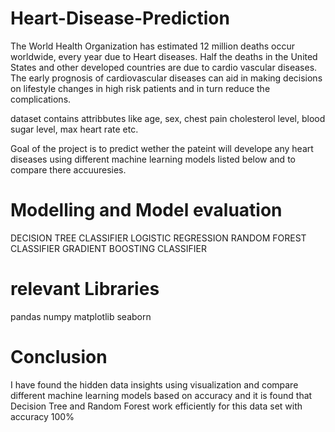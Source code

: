 # Heart-Disease-Prediction
The World Health Organization has estimated 12 million deaths occur worldwide, every year due to Heart diseases. Half the deaths in the United States and other developed countries are due to cardio vascular diseases. The early prognosis of cardiovascular diseases can aid in making decisions on lifestyle changes in high risk patients and in turn reduce the complications.

dataset contains attribbutes like age, sex, chest pain cholesterol level, blood sugar level, max heart rate etc.

Goal of the project is to predict wether the pateint will develope any heart diseases using different machine learning models listed below and to compare there accuuresies.


# Modelling and Model evaluation

DECISION TREE CLASSIFIER
LOGISTIC REGRESSION 
RANDOM FOREST CLASSIFIER
GRADIENT BOOSTING CLASSIFIER



# relevant Libraries
pandas
numpy
matplotlib
seaborn

# Conclusion
I have found the hidden data insights using visualization and compare different machine learning models based on accuracy and it is found that Decision Tree and Random Forest work efficiently for this data set with accuracy 100%
